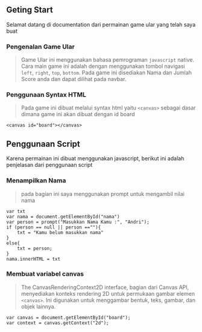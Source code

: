 ## Geting Start
Selamat datang di documentation dari permainan game ular yang telah saya buat

### Pengenalan Game Ular
> Game Ular ini menggunakan bahasa pemrograman `javascript` native. Cara main game ini adalah dengan menggunakan tombol navigasi `left`, `right`, `top`, `bottom`. Pada game ini disediakan Nama dan Jumlah Score anda dan dapat dilihat pada navbar.

### Penggunaan Syntax HTML
> Pada game ini dibuat melalui syntax html yaitu `<canvas>` sebagai dasar dimana game ini akan dibuat dengan id board
```
<canvas id="board"></canvas>
```

## Penggunaan Script
Karena permainan ini dibuat menggunakan javascript, berikut ini adalah penjelasan dari penggunaan script

### Menampilkan Nama
> pada bagian ini saya menggunakan prompt untuk mengambil nilai nama
```
var txt
var nama = document.getElementById("nama")
var person = prompt("Masukkan Nama Kamu :", "Andri");
if (person == null || person ==""){
    txt = "Kamu belum masukkan nama"
}
else{
    txt = person;
}
nama.innerHTML = txt
```

### Membuat variabel canvas
> The CanvasRenderingContext2D interface, bagian dari Canvas API, menyediakan konteks rendering 2D untuk permukaan gambar elemen `<canvas>`. Ini digunakan untuk menggambar bentuk, teks, gambar, dan objek lainnya.
```
var canvas = document.getElementById("board");
var context = canvas.getContext("2d");
```